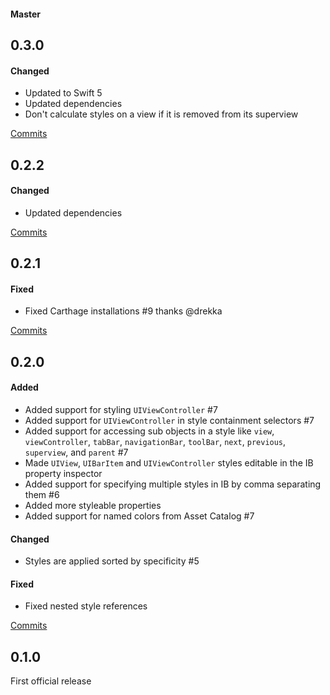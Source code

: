 
#### Master

## 0.3.0

#### Changed
- Updated to Swift 5
- Updated dependencies
- Don't calculate styles on a view if it is removed from its superview

[Commits](https://github.com/yonaskolb/XcodeGen/compare/0.2.2...0.3.0)

## 0.2.2

#### Changed
- Updated dependencies

[Commits](https://github.com/yonaskolb/XcodeGen/compare/0.2.1...0.2.2)

## 0.2.1

#### Fixed
- Fixed Carthage installations #9 thanks @drekka

[Commits](https://github.com/yonaskolb/XcodeGen/compare/0.2.0...0.2.1)

## 0.2.0

#### Added
- Added support for styling `UIViewController` #7
- Added support for `UIViewController` in style containment selectors #7
- Added support for accessing sub objects in a style like `view`, `viewController`, `tabBar`, `navigationBar`, `toolBar`, `next`, `previous`, `superview`, and `parent` #7
- Made `UIView`, `UIBarItem` and `UIViewController` styles editable in the IB property inspector
- Added support for specifying multiple styles in IB by comma separating them #6
- Added more styleable properties
- Added support for named colors from Asset Catalog #7

#### Changed
- Styles are applied sorted by specificity #5

#### Fixed
- Fixed nested style references

[Commits](https://github.com/yonaskolb/XcodeGen/compare/0.1.0...0.2.0)

## 0.1.0
First official release
